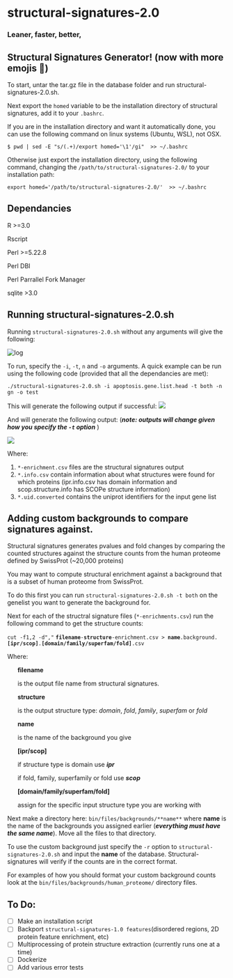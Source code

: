 # structural-signatures-2.0
### Leaner, faster, better,

## Structural Signatures Generator! (now with more emojis 🎉)

To start, untar the tar.gz file in the database folder and run structural-signatures-2.0.sh.

Next export the `homed` variable to be the installation directory of structural signatures, add it to your `.bashrc`. 

If you are in the installation directory and want it automatically done, you can use the following command on linux systems (Ubuntu, WSL), not OSX. 

`$ pwd | sed -E "s/(.+)/export homed='\1'/gi"  >> ~/.bashrc`

Otherwise just export the installation directory, using the following command, changing the `/path/to/structural-signatures-2.0/` to your installation path: 

`export homed='/path/to/structural-signatures-2.0/'  >> ~/.bashrc`

## Dependancies
R >=3.0

Rscript

Perl >=5.22.8

Perl DBI

Perl Parrallel Fork Manager

sqlite >3.0

## Running structural-signatures-2.0.sh 

Running `structural-signatures-2.0.sh` without any arguments will give the following: 

![](https://i.imgur.com/EVFfFpO.png  "log" )

To run, specify the `-i`, `-t`, `n` and `-o` arguments. A quick example can be run using the following code (provided that all the dependancies are met): 

`./structural-signatures-2.0.sh -i apoptosis.gene.list.head -t both -n gn -o test` 

This will generate the following output if successful: 
![](https://i.imgur.com/seaJzyN.png )

And will generate the following output: (***note: outputs will change given how you specify the `-t` option*** )

![](https://i.imgur.com/sX6xwYt.png) 

Where: 
1) `*-enrichment.csv` files are the structural signatures output 
2) `*.info.csv` contain information about what structures were found for which proteins 
  (ipr.info.csv has domain information and scop.structure.info has SCOPe structure information) 
3) `*.uid.converted` contains the uniprot identifiers for the input gene list 

## Adding custom backgrounds to compare signatures against. 

Structural signatures generates pvalues and fold changes by comparing the counted structures against the structure counts from the human proteome defined by SwissProt (~20,000 proteins)

You may want to compute structural enrichment against a background that is a subset of human proteome from SwissProt. 

To do this first you can run `structural-signatures-2.0.sh -t both` on the genelist you want to generate the background for. 

Next for each of the structral signature files (`*-enrichments.csv`) run the following command to get the structure counts: 

`cut -f1,2 -d","` **`filename`**`-`**`structure`**`-enrichment.csv > `**`name`**`.background.`**`[ipr/scop]`**`.`**`[domain/family/superfam/fold]`**`.csv`

Where:

&nbsp;&nbsp;&nbsp;&nbsp;&nbsp;&nbsp;**filename** 

&nbsp;&nbsp;&nbsp;&nbsp;&nbsp;&nbsp;is the output file name from structural signatures. 

&nbsp;&nbsp;&nbsp;&nbsp;&nbsp;&nbsp;**structure** 

&nbsp;&nbsp;&nbsp;&nbsp;&nbsp;&nbsp;is the output structure type: *domain*, *fold*, *family*, *superfam* or *fold*

&nbsp;&nbsp;&nbsp;&nbsp;&nbsp;&nbsp;**name** 

&nbsp;&nbsp;&nbsp;&nbsp;&nbsp;&nbsp;is the name of the background you give 

&nbsp;&nbsp;&nbsp;&nbsp;&nbsp;&nbsp;**[ipr/scop]** 

&nbsp;&nbsp;&nbsp;&nbsp;&nbsp;&nbsp;if structure type is domain use ***ipr*** 


&nbsp;&nbsp;&nbsp;&nbsp;&nbsp;&nbsp;if fold, family, superfamily or fold use ***scop***

&nbsp;&nbsp;&nbsp;&nbsp;&nbsp;&nbsp;**[domain/family/superfam/fold]** 

&nbsp;&nbsp;&nbsp;&nbsp;&nbsp;&nbsp;assign for the specific input structure type you are working with 

Next make a directory here: `bin/files/backgrounds/**name**`  where **name** is the name of the backgrounds you assigned earlier (___everything must have the same name___). Move all the files to that directory. 

To use the custom background just specify the `-r` option to `structural-signatures-2.0.sh` and input the **name** of the database. Structural-signatures will verify if the counts are in the correct format. 

For examples of how you should format your custom background counts look at the `bin/files/backgrounds/human_proteome/` directory files. 

## To Do: 
- [ ] Make an installation script 
- [ ] Backport `structural-signatures-1.0 features`(disordered regions, 2D protein feature enrichment, etc)
- [ ] Multiprocessing of protein structure extraction (currently runs one at a time) 
- [ ] Dockerize 
- [ ] Add various error tests 
